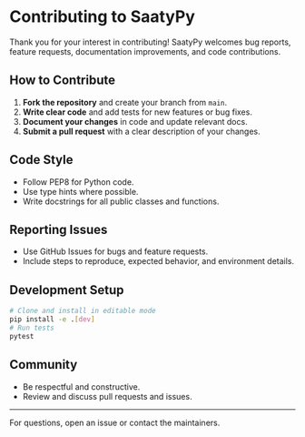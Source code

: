 # Contributing to SaatyPy

Thank you for your interest in contributing! SaatyPy welcomes bug reports, feature requests, documentation improvements, and code contributions.

## How to Contribute
1. **Fork the repository** and create your branch from `main`.
2. **Write clear code** and add tests for new features or bug fixes.
3. **Document your changes** in code and update relevant docs.
4. **Submit a pull request** with a clear description of your changes.

## Code Style
- Follow PEP8 for Python code.
- Use type hints where possible.
- Write docstrings for all public classes and functions.

## Reporting Issues
- Use GitHub Issues for bugs and feature requests.
- Include steps to reproduce, expected behavior, and environment details.

## Development Setup
```bash
# Clone and install in editable mode
pip install -e .[dev]
# Run tests
pytest
```

## Community
- Be respectful and constructive.
- Review and discuss pull requests and issues.

---
For questions, open an issue or contact the maintainers.